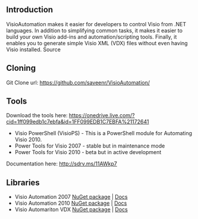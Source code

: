 ## Introduction
VisioAutomation makes it easier for developers to control Visio from .NET languages. In addition to simplifying common tasks, it makes it easier to build your own Visio add-ins and automation/scripting tools. Finally, it enables you to generate simple Visio XML (VDX) files without even having Visio installed.
Source

## Cloning
Git Clone url: https://github.com/saveenr/VisioAutomation/

## Tools

Download the tools here: https://onedrive.live.com/?cid=1ff099edb1c7ebfa&id=1FF099EDB1C7EBFA%21172641

* Visio PowerShell (VisioPS) - This is a PowerShell module for Automating Visio 2010.
* Power Tools for Visio 2007 - stable but in maintenance mode
* Power Tools for Visio 2010 - beta but in active development

Documentation here: http://sdrv.ms/11AWkp7


## Libraries
* Visio Automation 2007 [NuGet package](http://www.nuget.org/packages/VisioAutomation2007/) | [Docs](https://onedrive.live.com/?cid=1ff099edb1c7ebfa&id=1FF099EDB1C7EBFA%2137994&authkey=!AHhZWdAlU7LwJ6Y)
* Visio Automation 2010 [NuGet package](http://www.nuget.org/packages/VisioAutomation2010/) | [Docs](https://onedrive.live.com/?cid=1ff099edb1c7ebfa&id=1FF099EDB1C7EBFA%211817)
* Visio Automariton VDX [NuGet package](http://www.nuget.org/packages/VisioAutomation.VDX/) | [Docs](http://1drv.ms/18lQ7o5)

